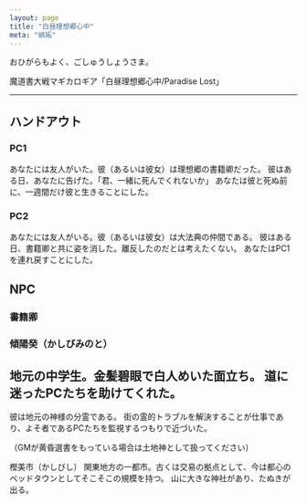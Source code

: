 ```yaml
---
layout: page
title: "白昼理想郷心中"
meta: "嫉妬"
---
```


おひがらもよく、ごしゅうしょうさま。

魔道書大戦マギカロギア「白昼理想郷心中/Paradise Lost」


---------------------------

## ハンドアウト
### PC1
あなたには友人がいた。彼（あるいは彼女）は理想郷の書籍卿だった。
彼はある日、あなたに告げた。「君、一緒に死んでくれないか」
あなたは彼と死ぬ前に、一週間だけ彼と生きることにした。

### PC2
あなたには友人がいる。彼（あるいは彼女）は大法典の仲間である。
彼はある日、書籍卿と共に姿を消した。離反したのだとは考えたくない。
あなたはPC1を連れ戻すことにした。

## NPC

### 書籍卿

### 傾陽癸（かしびみのと）
地元の中学生。金髪碧眼で白人めいた面立ち。
道に迷ったPCたちを助けてくれた。
--------------------
彼は地元の神様の分霊である。
街の霊的トラブルを解決することが仕事であり、よそ者であるPCたちを監視するつもりで近づいた。

（GMが黄昏選書をもっている場合は土地神として扱ってください）


樫美市（かしびし）
関東地方の一都市。古くは交易の拠点として、今は都心のベッドタウンとしてそこそこの規模を持つ。
山に大きな神社があり、たぬきが出る。
